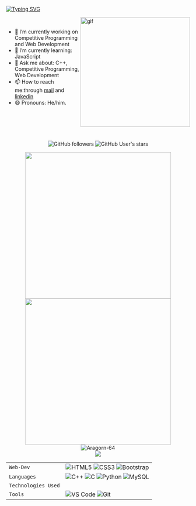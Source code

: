 <!--### Hello World, I am Advay 👋 -->
<div> 
  
[![Typing SVG](https://readme-typing-svg.herokuapp.com?font=Dancing+Script&size=40&color=3EED95&vCenter=true&lines=Hello+there!;I+am+Advay+%F0%9F%98%83;I+am+a+Computer+Science+and+Engineering+student)](https://git.io/typing-svg)

<img src="gif.gif" width="300px" alt=gif align="right"> 
</div>
  <br />

  - 🔭 I’m currently working on Competitive Programming and Web Development
  - 🌱 I’m currently learning: JavaScript
  - 💬 Ask me about: C++, Competitive Programming, Web Development
  - 📫 How to reach me:through [mail](mailto:advaysagarkar@gmail.com) and [linkedin](https://www.linkedin.com/in/advay-sagarkar/)
  - 😄 Pronouns: He/him.
  

<br />
<br />
<br />
<br />
<p align="center">
  <img alt="GitHub followers" src="https://img.shields.io/github/followers/Aragorn-64?color=3eed95&logo=github&style=for-the-badge&logoColor=3eed95">
  <img alt="GitHub User's stars" src="https://img.shields.io/github/stars/Aragorn-64?affiliations=OWNER&color=3eed95&logo=github&style=for-the-badge&logoColor=3eed95"> 
  
</p> 

<div align="center">

<img width="400px" src="https://github-readme-stats.vercel.app/api?username=Aragorn-64&show_icons=true&hide_border=true&count_private=true&bg_color=00000000&title_color=ff7a0d&text_color=3eed95&icon_color=3eed95&cache_seconds=1800" />
<img width="400px" src="https://github-readme-streak-stats.herokuapp.com/?user=Aragorn-64&background=00000000&hide_border=true&stroke=3eed95&ring=ff960d&fire=ffd500&currStreakNum=ff7a0d&sideNums=ff7a0d&currStreakLabel=3eed95&sideLabels=3eed95&dates=3eed95" />
  
</div> 
<div align="center">
<img align="center" src="https://github-readme-stats.vercel.app/api/top-langs?username=Aragorn-64&show_icons=true&locale=en&layout=compact&hide_border=true&count_private=true&bg_color=00000000&title_color=ff7a0d&text_color=3eed95&icon_color=3eed95&cache_seconds=1800" alt="Aragorn-64"/>
</div> 
<div align="center">
<img src="https://activity-graph.herokuapp.com/graph?username=Aragorn-64&theme=react-dark&bg_color=00000000&color=ff7a0d&line=3eed95&point=ff7a0d&area=true&hide_border=true&area_color=3eed95"> <br>
</div>

|               |           |
|       ---     |    ---    |
| `Web-Dev`     | ![HTML5](https://img.shields.io/badge/-HTML5-white?color=ff6529&style=for-the-badge&logo=HTML5&logoColor=white&logoWidth=20) ![CSS3](https://img.shields.io/badge/-CSS3-orange?color=264DE4&style=for-the-badge&logo=CSS3&logoColor=white&logoWidth=20) ![Bootstrap](https://img.shields.io/badge/bootstrap-FE9A00?style=for-the-badge&logo=bootstrap&logoColor=white)|
| `Languages`   | ![C++](https://img.shields.io/badge/-C%2B%2B-white?color=blue&style=for-the-badge&logo=C%2B%2B&logoColor=white&logoWidth=20) ![C](https://img.shields.io/badge/-C-white?color=2a1d80&style=for-the-badge&logo=C&logoColor=white&logoWidth=20) ![Python](https://img.shields.io/badge/-Python-orange?color=205966&style=for-the-badge&logo=Python&logoColor=white&logoWidth=20) ![MySQL](https://img.shields.io/badge/-MySQL-307BBD?style=for-the-badge&logo=mysql&logoColor=white) |
| `Technologies Used` |
| `Tools`       | ![VS Code](https://img.shields.io/badge/Visual_Studio_Code-5D1A60?style=for-the-badge&logo=visual%20studio%20code&logoColor=white) ![Git](https://img.shields.io/badge/Git-682181?style=for-the-badge&logo=git&logoColor=white)|

<!-- ![JavaScript](https://img.shields.io/badge/-javascript-white?style=for-the-badge&logo=javascript&logoColor=white&logoWidth=20&color=F1DB4E) ![ReactJS](https://img.shields.io/badge/-React-orange?color=09D9FE&style=for-the-badge&logo=React&logoColor=white&logoWidth=20) ![Sass](https://img.shields.io/badge/-sass-white?style=for-the-badge&logo=sass&logoColor=white&logoWidth=20&color=CD679B)  -->



<!--
**Aragorn-64/Aragorn-64** is a ✨ _special_ ✨ repository because its `README.md` (this file) appears on your GitHub profile.

Here are some ideas to get you started:

- 🔭 I’m currently working on ...
- 🌱 I’m currently learning ...
- 👯 I’m looking to collaborate on ...
- 🤔 I’m looking for help with ...
- 💬 Ask me about ...
- 📫 How to reach me: ...
- 😄 Pronouns: ...
- ⚡ Fun fact: ...
-->
